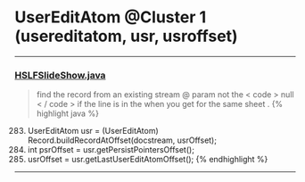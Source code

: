 # UserEditAtom @Cluster 1 (usereditatom, usr, usroffset)

***

### [HSLFSlideShow.java](https://searchcode.com/codesearch/view/97394255/)
> find the record from an existing stream @ param not the < code > null < / code > if the line is in the when you get for the same sheet . 
{% highlight java %}
283. UserEditAtom usr = (UserEditAtom) Record.buildRecordAtOffset(docstream, usrOffset);
285. int psrOffset = usr.getPersistPointersOffset();
296. usrOffset = usr.getLastUserEditAtomOffset();
{% endhighlight %}

***

